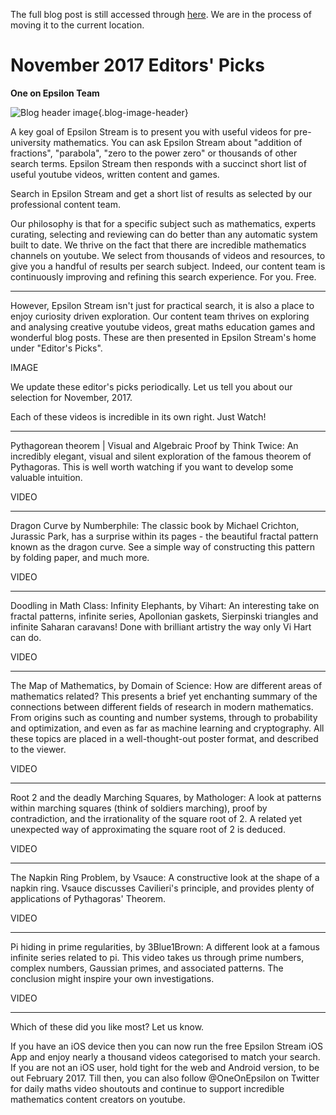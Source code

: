 The full blog post is still accessed through [here](https://www.1onepsilon.com/single-post/2017/11/26/Recent-Editors-Picks). We are in the process of moving it to the current location.

# November 2017 Editors' Picks

**One on Epsilon Team**


![Blog header image](https://es-app.com/assets/2319us.png){.blog-image-header}

A key goal of Epsilon Stream is to present you with useful videos for pre-university mathematics. You can ask Epsilon Stream about "addition of fractions", "parabola", "zero to the power zero" or thousands of other search terms.  Epsilon Stream then responds with a succinct short list of useful youtube videos, written content and games. 

 

Search in Epsilon Stream and get a short list of results as
selected by our professional content team.

 

Our philosophy is that for a specific subject such as mathematics, experts curating, selecting and reviewing can do better than any automatic system built to date. We thrive on the fact that there are incredible mathematics channels on youtube. We select from thousands of videos and resources, to give you a handful of results per search subject. Indeed, our content team is continuously improving and refining this search experience. For you. Free.


---

However, Epsilon Stream isn't just for practical search, it is also a place to enjoy curiosity driven exploration. Our content team thrives on exploring and analysing creative youtube videos, great maths education games and wonderful blog posts. These are then presented in Epsilon Stream's home under "Editor's Picks".

IMAGE

We update these editor's picks periodically. Let us tell you about our selection for November, 2017.

 

Each of these videos is incredible in its own right. Just Watch!

---

Pythagorean theorem | Visual and Algebraic Proof by Think Twice: An incredibly elegant, visual and silent exploration of the famous theorem of Pythagoras. This is well worth watching if you want to develop some valuable intuition.


VIDEO

---

Dragon Curve by Numberphile: The classic book by Michael Crichton, Jurassic Park, has a surprise within its pages - the beautiful fractal pattern known as the dragon curve. See a simple way of constructing this pattern by folding paper, and much more.

VIDEO

---

Doodling in Math Class: Infinity Elephants, by Vihart: An interesting take on fractal patterns, infinite series, Apollonian gaskets, Sierpinski triangles and infinite Saharan caravans! Done with brilliant artistry the way only Vi Hart can do.

VIDEO

---

The Map of Mathematics, by Domain of Science: How are different areas of mathematics related? This presents a brief yet enchanting summary of the connections between different fields of research in modern mathematics. From origins such as counting and number systems, through to probability and optimization, and even as far as machine learning and cryptography. All these topics are placed in a well-thought-out poster format, and described to the viewer.

VIDEO

---

Root 2 and the deadly Marching Squares, by Mathologer: A look at patterns within marching squares (think of soldiers marching), proof by contradiction, and the irrationality of the square root of 2. A related yet unexpected way of approximating the square root of 2 is deduced.

VIDEO

---

The Napkin Ring Problem, by Vsauce: A constructive look at the shape of a napkin ring. Vsauce discusses Cavilieri's principle, and provides plenty of applications of Pythagoras' Theorem.

VIDEO

---

Pi hiding in prime regularities, by 3Blue1Brown: A different look at a famous infinite series related to pi. This video takes us through prime numbers, complex numbers, Gaussian primes, and associated patterns. The conclusion might inspire your own investigations.

VIDEO

---

Which of these did you like most? Let us know.

 

If you have an iOS device then you can now run the free Epsilon Stream iOS App and enjoy nearly a thousand videos categorised to match your search. If you are not an iOS user, hold tight for the web and Android version, to be out February 2017. Till then, you can also follow @OneOnEpsilon on Twitter for daily maths video shoutouts and continue to support incredible mathematics content creators on youtube.